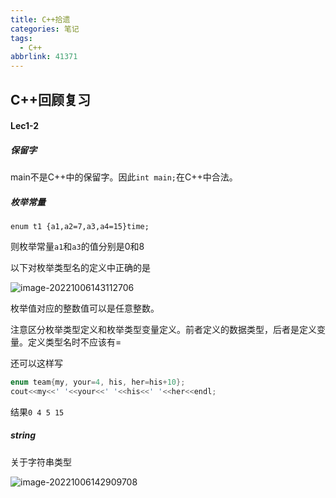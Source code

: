 ```yaml
---
title: C++拾遗
categories: 笔记
tags:
  - C++
abbrlink: 41371
---
```

## C++回顾复习

#### Lec1-2

##### 保留字

main不是C++中的保留字。因此`int main;`在C++中合法。

##### 枚举常量

`enum t1 {a1,a2=7,a3,a4=15}time;`

则枚举常量`a1`和`a3`的值分别是0和8

以下对枚举类型名的定义中正确的是

![image-20221006143112706](https://raw.githubusercontent.com/Lunaticsky-tql/my_picbed/main/c%2B%2B/20221006205903569808_152_image-20221006143112706.png)

枚举值对应的整数值可以是任意整数。

注意区分枚举类型定义和枚举类型变量定义。前者定义的数据类型，后者是定义变量。定义类型名时不应该有=

还可以这样写

```c++
enum team{my, your=4, his, her=his+10};
cout<<my<<' '<<your<<' '<<his<<' '<<her<<endl;
```

结果`0 4 5 15`



##### string

关于字符串类型

![image-20221006142909708](https://raw.githubusercontent.com/Lunaticsky-tql/my_picbed/main/c%2B%2B/20221006205904459199_980_image-20221006142909708.png)
